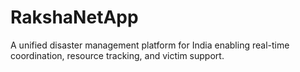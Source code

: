 # RakshaNetApp
A unified disaster management platform for India enabling real-time coordination, resource tracking, and victim support.
